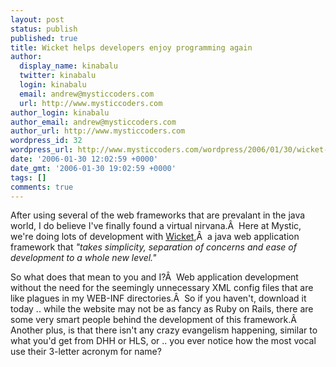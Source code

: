 ```yaml
---
layout: post
status: publish
published: true
title: Wicket helps developers enjoy programming again
author:
  display_name: kinabalu
  twitter: kinabalu
  login: kinabalu
  email: andrew@mysticcoders.com
  url: http://www.mysticcoders.com
author_login: kinabalu
author_email: andrew@mysticcoders.com
author_url: http://www.mysticcoders.com
wordpress_id: 32
wordpress_url: http://www.mysticcoders.com/wordpress/2006/01/30/wicket-helps-developers-enjoy-programming-again/
date: '2006-01-30 12:02:59 +0000'
date_gmt: '2006-01-30 19:02:59 +0000'
tags: []
comments: true
---
```

After using several of the web frameworks that are prevalant in the java world, I do believe I've finally found a virtual nirvana.&Acirc;&nbsp; Here at Mystic, we're doing lots of development with <a title="Wicket" href="http://wicket.sf.net">Wicket</a>,&Acirc;&nbsp;  a java web application framework that <em>"takes simplicity, separation of concerns and ease of development to a whole new level."</em>

So what does that mean to you and I?&Acirc;&nbsp; Web application development without the need for the seemingly unnecessary XML config files that are like plagues in my WEB-INF directories.&Acirc;&nbsp; So if you haven't, download it today .. while the website may not be as fancy as Ruby on Rails, there are some very smart people behind the development of this framework.&Acirc;&nbsp; Another plus, is that there isn't any crazy evangelism happening, similar to what you'd get from DHH or HLS, or .. you ever notice how the most vocal use their 3-letter acronym for name?
